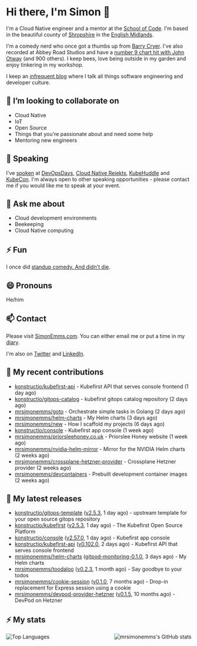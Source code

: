 # Hi there, I'm Simon 👋

I'm a Cloud Native engineer and a mentor at the [School of Code](https://www.schoolofcode.co.uk).
I'm based in the beautiful county of [Shropshire](https://en.wikipedia.org/wiki/Shropshire)
in the [English Midlands](https://en.wikipedia.org/wiki/Midlands).

I'm a comedy nerd who once got a thumbs up from [Barry Cryer](https://en.wikipedia.org/wiki/Barry_Cryer).
I've also recorded at Abbey Road Studios and have a [number 9 chart hit with John
Otway](https://www.youtube.com/watch?v=3BwOyVIlupg&ab_channel=JohnOtway) (and 900
others). I keep bees, love being outside in my garden and enjoy tinkering in my
workshop.

I keep an [infrequent blog](https://www.simonemms.com/blog) where I talk all
things software engineering and developer culture.

## 👯 I’m looking to collaborate on

- Cloud Native
- IoT
- Open Source
- Things that you're passionate about and need some help
- Mentoring new engineers

## 🎤 Speaking

I've [spoken](https://www.simonemms.com/speaking) at [DevOpsDays](https://devopsdays.org/),
[Cloud Native Rejekts](https://cloud-native.rejekts.io/), [KubeHuddle](https://kubehuddle.com)
and [KubeCon](https://www.cncf.io/kubecon-cloudnativecon-events/). I'm always
open to other speaking opportunities - please contact me if you would like me to
speak at your event.

## 💬 Ask me about

- Cloud development environments
- Beekeeping
- Cloud Native computing

## ⚡ Fun

I once did [standup comedy. And didn't die](https://www.youtube.com/watch?v=iy1EvJXH2ks&ab_channel=SimonEmms).

## 😄 Pronouns

He/him

## 📫 Contact

Please visit [SimonEmms.com](https://www.simonemms.com). You can either email me
or put a time in my [diary](https://diary.simonemms.com).

I'm also on [Twitter](https://twitter/theshroppiebeek) and [LinkedIn](https://www.linkedin.com/in/simonemms).

## 👷 My recent contributions
- [konstructio/kubefirst-api](https://github.com/konstructio/kubefirst-api) - Kubefirst API that serves console frontend
  (1 day ago)
- [konstructio/gitops-catalog](https://github.com/konstructio/gitops-catalog) - kubefirst gitops catalog repository
  (2 days ago)
- [mrsimonemms/goto](https://github.com/mrsimonemms/goto) - Orchestrate simple tasks in Golang
  (2 days ago)
- [mrsimonemms/helm-charts](https://github.com/mrsimonemms/helm-charts) - My Helm charts
  (3 days ago)
- [mrsimonemms/new](https://github.com/mrsimonemms/new) - How I scaffold my projects
  (6 days ago)
- [konstructio/console](https://github.com/konstructio/console) - Kubefirst app console
  (1 week ago)
- [mrsimonemms/priorsleehoney.co.uk](https://github.com/mrsimonemms/priorsleehoney.co.uk) - Priorslee Honey website
  (1 week ago)
- [mrsimonemms/nvidia-helm-mirror](https://github.com/mrsimonemms/nvidia-helm-mirror) - Mirror for the NVIDIA Helm charts
  (2 weeks ago)
- [mrsimonemms/crossplane-hetzner-provider](https://github.com/mrsimonemms/crossplane-hetzner-provider) - Crossplane Hetzner provider
  (2 weeks ago)
- [mrsimonemms/devcontainers](https://github.com/mrsimonemms/devcontainers) - Prebuilt development container images
  (2 weeks ago)

## 🔭 My latest releases
- [konstructio/gitops-template](https://github.com/konstructio/gitops-template) ([v2.5.3](https://github.com/konstructio/gitops-template/releases/tag/v2.5.3),
  1 day ago) - upstream template for your open source gitops repository
- [konstructio/kubefirst](https://github.com/konstructio/kubefirst) ([v2.5.3](https://github.com/konstructio/kubefirst/releases/tag/v2.5.3),
  1 day ago) - The Kubefirst Open Source Platform
- [konstructio/console](https://github.com/konstructio/console) ([v2.57.0](https://github.com/konstructio/console/releases/tag/v2.57.0),
  1 day ago) - Kubefirst app console
- [konstructio/kubefirst-api](https://github.com/konstructio/kubefirst-api) ([v0.102.0](https://github.com/konstructio/kubefirst-api/releases/tag/v0.102.0),
  2 days ago) - Kubefirst API that serves console frontend
- [mrsimonemms/helm-charts](https://github.com/mrsimonemms/helm-charts) ([gitpod-monitoring-0.1.0](https://github.com/mrsimonemms/helm-charts/releases/tag/gitpod-monitoring-0.1.0),
  3 days ago) - My Helm charts
- [mrsimonemms/toodaloo](https://github.com/mrsimonemms/toodaloo) ([v0.2.3](https://github.com/mrsimonemms/toodaloo/releases/tag/v0.2.3),
  1 month ago) - Say goodbye to your todos
- [mrsimonemms/cookie-session](https://github.com/mrsimonemms/cookie-session) ([v0.1.0](https://github.com/mrsimonemms/cookie-session/releases/tag/v0.1.0),
  7 months ago) - Drop-in replacement for Express session using a cookie
- [mrsimonemms/devpod-provider-hetzner](https://github.com/mrsimonemms/devpod-provider-hetzner) ([v0.1.5](https://github.com/mrsimonemms/devpod-provider-hetzner/releases/tag/v0.1.5),
  10 months ago) - DevPod on Hetzner

## ⚡ My stats

<img
  align="right"
  alt="mrsimonemms's GitHub stats"
  src="https://github-readme-stats.vercel.app/api?username=mrsimonemms&count_private=1&show_icons=true&"
  />

![Top Languages](https://github-readme-stats.vercel.app/api/top-langs/?username=mrsimonemms)

